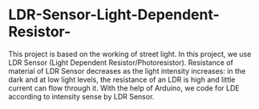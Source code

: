 # LDR-Sensor-Light-Dependent-Resistor-
This project is based on the working of street light. In this project, we use LDR Sensor (Light Dependent Resistor/Photoresistor). Resistance of material of LDR Sensor decreases as the light intensity increases: in the dark and at low light levels, the resistance of an LDR is high and little current can flow through it. With the help of Arduino, we code for LDE according to intensity sense by LDR Sensor.
